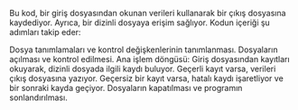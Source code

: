Bu kod, bir giriş dosyasından okunan verileri kullanarak bir çıkış dosyasına kaydediyor. Ayrıca, bir dizinli dosyaya erişim sağlıyor. Kodun içeriği şu adımları takip eder:

Dosya tanımlamaları ve kontrol değişkenlerinin tanımlanması.
Dosyaların açılması ve kontrol edilmesi.
Ana işlem döngüsü:
Giriş dosyasından kayıtları okuyarak, dizinli dosyada ilgili kaydı buluyor.
Geçerli kayıt varsa, verileri çıkış dosyasına yazıyor.
Geçersiz bir kayıt varsa, hatalı kaydı işaretliyor ve bir sonraki kayda geçiyor.
Dosyaların kapatılması ve programın sonlandırılması.
